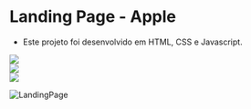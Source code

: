 # Landing Page - Apple
- Este projeto foi desenvolvido em HTML, CSS e Javascript. 

 <img
                src="https://img.icons8.com/html"
              /> <br>
              <img
                src="https://img.icons8.com/css"
              /><br>
              <img
                src="https://img.icons8.com/javascript"
              />
            
![LandingPage](https://user-images.githubusercontent.com/85591929/149850082-eb737c09-502e-4d7f-8b73-3050902cb72b.PNG)
